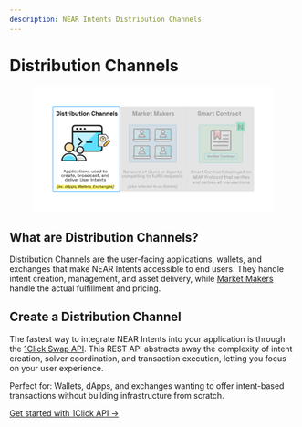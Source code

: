 ```yaml
---
description: NEAR Intents Distribution Channels
---
```


# Distribution Channels

<figure>
    <img src="../../.gitbook/assets/distribution-channels/distribution-channels.png" alt="Distribution Channel" width="900px">
    <figcaption></figcaption>
</figure>

## What are Distribution Channels?

Distribution Channels are the user-facing applications, wallets, and exchanges that make NEAR Intents accessible to end users. They handle intent creation, management, and asset delivery, while [Market Makers](../../market-makers/README.md) handle the actual fulfillment and pricing.

## Create a Distribution Channel

The fastest way to integrate NEAR Intents into your application is through the [1Click Swap API](1click-api.md). This REST API abstracts away the complexity of intent creation, solver coordination, and transaction execution, letting you focus on your user experience.

Perfect for: Wallets, dApps, and exchanges wanting to offer intent-based transactions without building infrastructure from scratch.

[Get started with 1Click API →](1click-api.md)
